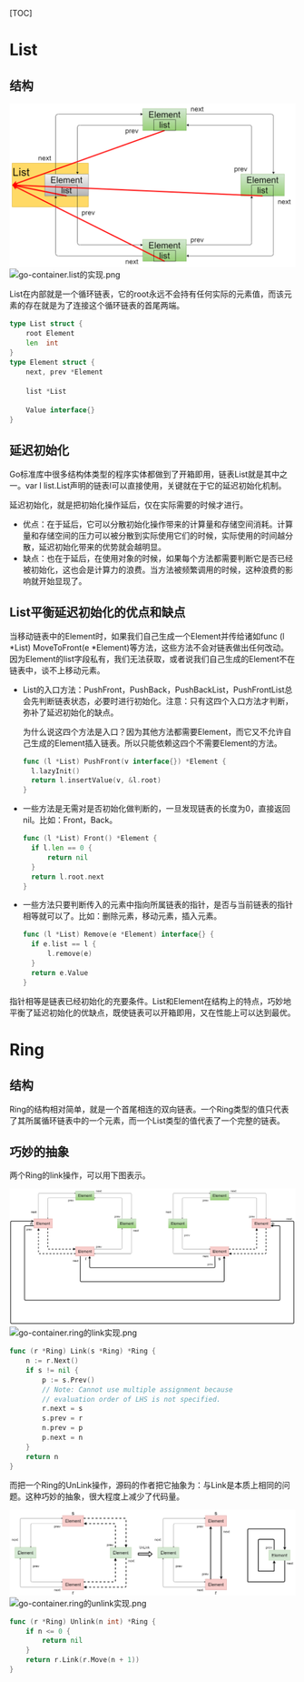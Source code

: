 [TOC]

# List

## 结构

<img src="https://github.com/NieGuanglin/docs/blob/main/pics/go/go-container.list的实现.png">

<img src="/Users/nieguanglin/docs/pics/go/go-container.list的实现.png" alt="go-container.list的实现.png" style="zoom:100%;" />

List在内部就是一个循环链表，它的root永远不会持有任何实际的元素值，而该元素的存在就是为了连接这个循环链表的首尾两端。

```go
type List struct {
	root Element 
	len  int     
}
type Element struct {
	next, prev *Element

	list *List

	Value interface{}
}
```

## 延迟初始化

Go标准库中很多结构体类型的程序实体都做到了开箱即用，链表List就是其中之一。var l list.List声明的链表l可以直接使用，关键就在于它的延迟初始化机制。

延迟初始化，就是把初始化操作延后，仅在实际需要的时候才进行。

- 优点：在于延后，它可以分散初始化操作带来的计算量和存储空间消耗。计算量和存储空间的压力可以被分散到实际使用它们的时候，实际使用的时间越分散，延迟初始化带来的优势就会越明显。
- 缺点：也在于延后，在使用对象的时候，如果每个方法都需要判断它是否已经被初始化，这也会是计算力的浪费。当方法被频繁调用的时候，这种浪费的影响就开始显现了。

## List平衡延迟初始化的优点和缺点

当移动链表中的Element时，如果我们自己生成一个Element并传给诸如func (l *List) MoveToFront(e *Element)等方法，这些方法不会对链表做出任何改动。因为Element的list字段私有，我们无法获取，或者说我们自己生成的Element不在链表中，谈不上移动元素。

- List的入口方法：PushFront，PushBack，PushBackList，PushFrontList总会先判断链表状态，必要时进行初始化。注意：只有这四个入口方法才判断，弥补了延迟初始化的缺点。

  为什么说这四个方法是入口？因为其他方法都需要Element，而它又不允许自己生成的Element插入链表。所以只能依赖这四个不需要Element的方法。

  ```go
  func (l *List) PushFront(v interface{}) *Element {
  	l.lazyInit()
  	return l.insertValue(v, &l.root)
  }
  ```

- 一些方法是无需对是否初始化做判断的，一旦发现链表的长度为0，直接返回nil。比如：Front，Back。

  ```go
  func (l *List) Front() *Element {
  	if l.len == 0 {
  		return nil
  	}
  	return l.root.next
  }
  ```

- 一些方法只要判断传入的元素中指向所属链表的指针，是否与当前链表的指针相等就可以了。比如：删除元素，移动元素，插入元素。

  ```go
  func (l *List) Remove(e *Element) interface{} {
  	if e.list == l {
  		l.remove(e)
  	}
  	return e.Value
  }
  ```

指针相等是链表已经初始化的充要条件。List和Element在结构上的特点，巧妙地平衡了延迟初始化的优缺点，既使链表可以开箱即用，又在性能上可以达到最优。

# Ring

## 结构

Ring的结构相对简单，就是一个首尾相连的双向链表。一个Ring类型的值只代表了其所属循环链表中的一个元素，而一个List类型的值代表了一个完整的链表。

## 巧妙的抽象

两个Ring的link操作，可以用下图表示。

<img src="https://github.com/NieGuanglin/docs/blob/main/pics/go/go-container.ring的link实现.png">

<img src="/Users/nieguanglin/docs/pics/go/go-container.ring的link实现.png" alt="go-container.ring的link实现.png" style="zoom:100%;" />

```go
func (r *Ring) Link(s *Ring) *Ring {
	n := r.Next()
	if s != nil {
		p := s.Prev()
		// Note: Cannot use multiple assignment because
		// evaluation order of LHS is not specified.
		r.next = s
		s.prev = r
		n.prev = p
		p.next = n
	}
	return n
}
```

而把一个Ring的UnLink操作，源码的作者把它抽象为：与Link是本质上相同的问题。这种巧妙的抽象，很大程度上减少了代码量。

<img src="https://github.com/NieGuanglin/docs/blob/main/pics/go/go-container.ring的unlink实现.png">

<img src="/Users/nieguanglin/docs/pics/go/go-container.ring的unlink实现.png" alt="go-container.ring的unlink实现.png" style="zoom:100%;" />

```go
func (r *Ring) Unlink(n int) *Ring {
	if n <= 0 {
		return nil
	}
	return r.Link(r.Move(n + 1))
}
```

